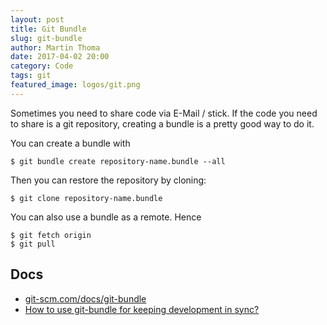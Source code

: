 ```yaml
---
layout: post
title: Git Bundle
slug: git-bundle
author: Martin Thoma
date: 2017-04-02 20:00
category: Code
tags: git
featured_image: logos/git.png
---
```


Sometimes you need to share code via E-Mail / stick. If the code you need to
share is a git repository, creating a bundle is a pretty good way to do it.


You can create a bundle with

```shell
$ git bundle create repository-name.bundle --all
```

Then you can restore the repository by cloning:

```shell
$ git clone repository-name.bundle
```

You can also use a bundle as a remote. Hence

```shell
$ git fetch origin
$ git pull
```


## Docs

* [git-scm.com/docs/git-bundle](https://git-scm.com/docs/git-bundle)
* [How to use git-bundle for keeping development in sync?](http://stackoverflow.com/q/3635952/562769)
